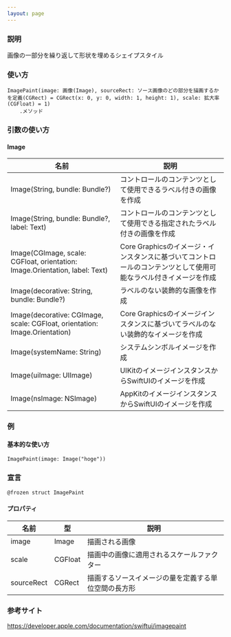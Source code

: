 ```yaml
---
layout: page
---
```


### 説明

画像の一部分を繰り返して形状を埋めるシェイプスタイル

### 使い方

    ImagePaint(image: 画像(Image), sourceRect: ソース画像のどの部分を描画するかを定義(CGRect) = CGRect(x: 0, y: 0, width: 1, height: 1), scale: 拡大率(CGFloat) = 1)
        .メソッド

### 引数の使い方

#### Image

| 名前                                                                          | 説明                                                             |
| --------------------------------------------------------------------------- | -------------------------------------------------------------- |
| Image(String, bundle: Bundle?)                                              | コントロールのコンテンツとして使用できるラベル付きの画像を作成                                |
| Image(String, bundle: Bundle?, label: Text)                                 | コントロールのコンテンツとして使用できる指定されたラベル付きの画像を作成                           |
| Image(CGImage, scale: CGFloat, orientation: Image.Orientation, label: Text) | Core Graphicsのイメージ・インスタンスに基づいてコントロールのコンテンツとして使用可能なラベル付きイメージを作成 |
| Image(decorative: String, bundle: Bundle?)                                  | ラベルのない装飾的な画像を作成                                                |
| Image(decorative: CGImage, scale: CGFloat, orientation: Image.Orientation)  | Core Graphicsのイメージインスタンスに基づいてラベルのない装飾的なイメージを作成                 |
| Image(systemName: String)                                                   | システムシンボルイメージを作成                                                |
| Image(uiImage: UIImage)                                                     | UIKitのイメージインスタンスからSwiftUIのイメージを作成                              |
| Image(nsImage: NSImage)                                                     | AppKitのイメージインスタンスからSwiftUIのイメージを作成                             |

### 例

#### 基本的な使い方

    ImagePaint(image: Image("hoge"))

### 宣言

    @frozen struct ImagePaint

#### プロパティ

| 名前         | 型       | 説明                         |
| ---------- | ------- | -------------------------- |
| image      | Image   | 描画される画像                    |
| scale      | CGFloat | 描画中の画像に適用されるスケールファクター      |
| sourceRect | CGRect  | 描画するソースイメージの量を定義する単位空間の長方形 |

### 参考サイト

<https://developer.apple.com/documentation/swiftui/imagepaint>
